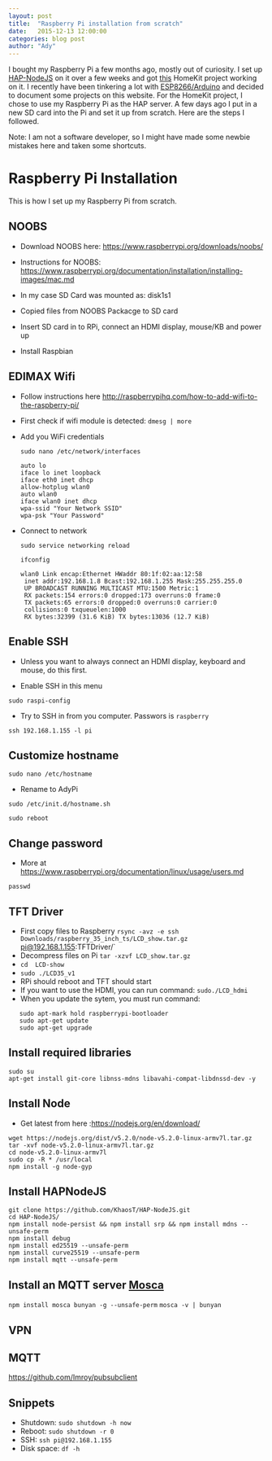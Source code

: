 ```yaml
---
layout: post
title:  "Raspberry Pi installation from scratch"
date:   2015-12-13 12:00:00
categories: blog post
author: "Ady"
---
```


I bought my Raspberry Pi a few months ago, mostly out of curiosity. I set up [HAP-NodeJS](https://github.com/KhaosT/HAP-NodeJS) on it over a few weeks and got [this](https://www.instagram.com/p/6L7hbpEdT4/?taken-by=adysan) HomeKit project working on it. I recently have been tinkering a lot with [ESP8266/Arduino](https://github.com/esp8266/Arduino) and decided to document some projects on this website. For the HomeKit project, I chose to use my Raspberry Pi as the HAP server. A few days ago I put in a new SD card into the Pi and set it up from scratch. Here are the steps I followed.

Note: I am not a software developer, so I might have made some newbie mistakes here and taken some shortcuts. 

# Raspberry Pi Installation

This is how I set up my Raspberry Pi from scratch.

## NOOBS 

- Download NOOBS here: https://www.raspberrypi.org/downloads/noobs/

- Instructions for NOOBS: https://www.raspberrypi.org/documentation/installation/installing-images/mac.md
	 
- In my case SD Card was mounted as: disk1s1
	
- Copied files from NOOBS Packacge to SD card

- Insert SD card in to RPi, connect an HDMI display, mouse/KB and power up
	
- Install Raspbian

## EDIMAX Wifi

- Follow instructions here http://raspberrypihq.com/how-to-add-wifi-to-the-raspberry-pi/
- First check if wifi module is detected: `dmesg | more`
- Add you WiFi credentials

	`sudo nano /etc/network/interfaces`

	```
	auto lo
	iface lo inet loopback
	iface eth0 inet dhcp
	allow-hotplug wlan0
	auto wlan0
	iface wlan0 inet dhcp
  	wpa-ssid "Your Network SSID"
  	wpa-psk "Your Password"
	```
- Connect to network

	`sudo service networking reload`

	`ifconfig`

	```
	wlan0 Link encap:Ethernet HWaddr 80:1f:02:aa:12:58
     inet addr:192.168.1.8 Bcast:192.168.1.255 Mask:255.255.255.0
     UP BROADCAST RUNNING MULTICAST MTU:1500 Metric:1
     RX packets:154 errors:0 dropped:173 overruns:0 frame:0
     TX packets:65 errors:0 dropped:0 overruns:0 carrier:0
     collisions:0 txqueuelen:1000
     RX bytes:32399 (31.6 KiB) TX bytes:13036 (12.7 KiB)
   	```

## Enable SSH
 - Unless you want to always connect an HDMI display, keyboard and mouse, do this first.

 - Enable SSH in this menu

 `sudo raspi-config`

 - Try to SSH in from you computer. Passwors is `raspberry`

 `ssh 192.168.1.155 -l pi`


## Customize hostname

 `sudo nano /etc/hostname`

 - Rename to AdyPi

 `sudo /etc/init.d/hostname.sh`

 `sudo reboot`

## Change password
 - More at https://www.raspberrypi.org/documentation/linux/usage/users.md
 
 `passwd`

## TFT Driver
- First copy files to Raspberry `rsync -avz -e ssh Downloads/raspberry_35_inch_ts/LCD_show.tar.gz `pi@192.168.1.155:TFTDriver/`
- Decompress files on Pi `tar -xzvf LCD_show.tar.gz`
- `cd  LCD-show`
- `sudo ./LCD35_v1`
- RPi should reboot and TFT should start
- If you want to use the HDMI, you can run command: `sudo./LCD_hdmi`
- When you update the sytem, you must run command:
```
   sudo apt-mark hold raspberrypi-bootloader
   sudo apt-get update
   sudo apt-get upgrade
```

## Install required libraries

```
sudo su
apt-get install git-core libnss-mdns libavahi-compat-libdnssd-dev -y
```

## Install Node

 - Get latest from here :https://nodejs.org/en/download/

 ```
 wget https://nodejs.org/dist/v5.2.0/node-v5.2.0-linux-armv7l.tar.gz
 tar -xvf node-v5.2.0-linux-armv7l.tar.gz 
 cd node-v5.2.0-linux-armv7l
 sudo cp -R * /usr/local
 npm install -g node-gyp
 ```

## Install HAPNodeJS

```
git clone https://github.com/KhaosT/HAP-NodeJS.git
cd HAP-NodeJS/
npm install node-persist && npm install srp && npm install mdns --unsafe-perm
npm install debug
npm install ed25519 --unsafe-perm
npm install curve25519 --unsafe-perm
npm install mqtt --unsafe-perm

```

## Install an MQTT server [Mosca](https://github.com/mcollina/mosca)

`npm install mosca bunyan -g --unsafe-perm`
`mosca -v | bunyan`




## VPN


## MQTT 
https://github.com/Imroy/pubsubclient



## Snippets

 - Shutdown: `sudo shutdown -h now`
 - Reboot: `sudo shutdown -r 0`
 - SSH: `ssh pi@192.168.1.155`
 - Disk space: `df -h`

